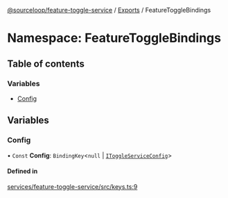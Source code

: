 [@sourceloop/feature-toggle-service](../README.md) / [Exports](../modules.md) / FeatureToggleBindings

# Namespace: FeatureToggleBindings

## Table of contents

### Variables

- [Config](FeatureToggleBindings.md#config)

## Variables

### Config

• `Const` **Config**: `BindingKey`<``null`` \| [`IToggleServiceConfig`](../interfaces/IToggleServiceConfig.md)\>

#### Defined in

[services/feature-toggle-service/src/keys.ts:9](https://github.com/sourcefuse/loopback4-microservice-catalog/blob/a84fe677/services/feature-toggle-service/src/keys.ts#L9)
